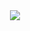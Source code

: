 <div align="center">
  <img src="http://github-readme-streak-stats.herokuapp.com?user=tanjeffreyz02&date_format=M%20j%5B%2C%20Y%5D" />
</div>
